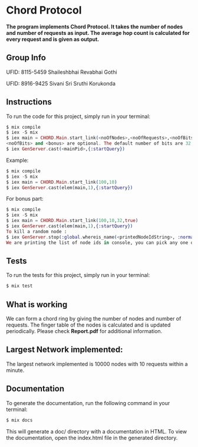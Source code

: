 # Chord Protocol

**The program implements Chord Protocol. It takes the number of nodes and number of requests as input. The average hop count is calculated for every request and is given as output.**

## Group Info

UFID: 8115-5459 Shaileshbhai Revabhai Gothi


UFID: 8916-9425 Sivani Sri Sruthi Korukonda

## Instructions

To run the code for this project, simply run in your terminal:

```elixir
$ mix compile
$ iex -S mix
$ iex main = CHORD.Main.start_link(<noOfNodes>,<noOfRequests>,<noOfBits>,<bonus>)
<noOfBits> and <bonus> are optional. The default number of bits are 32 and bonus is false
$ iex GenServer.cast(<mainPid>,{:startQuery})
```
Example:
```elixir
$ mix compile
$ iex -S mix
$ iex main = CHORD.Main.start_link(100,10)
$ iex GenServer.cast(elem(main,1),{:startQuery})
```

For bonus part:

```elixir
$ mix compile
$ iex -S mix
$ iex main = CHORD.Main.start_link(100,10,32,true)
$ iex GenServer.cast(elem(main,1),{:startQuery})
To kill a random node :
$ iex GenServer.stop(:global.whereis_name(<printedNodeIdString>, :normal) 
We are printing the list of node ids in console, you can pick any one of the node ids as the printedNodeIdString
```


## Tests

To run the tests for this project, simply run in your terminal:

```elixir
$ mix test
```

## What is working

We can form a chord ring by giving the number of nodes and number of requests. The finger table of the nodes is calculated and is updated periodically.
Please check **Report.pdf** for additional information.

## Largest Network implemented:

The largest network implemented is 10000 nodes with 10 requests within a minute.

## Documentation

To generate the documentation, run the following command in your terminal:

```elixir
$ mix docs
```
This will generate a doc/ directory with a documentation in HTML. 
To view the documentation, open the index.html file in the generated directory.



